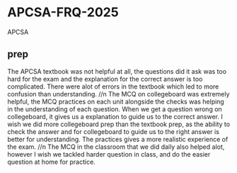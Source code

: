 # APCSA-FRQ-2025
APCSA
## prep
The APCSA textbook was not helpful at all, the questions did it ask was too hard for the exam and the explanation for the correct answer is too complicated. There were alot of errors in the textbook which led to more confusion than understanding. //n
The MCQ on collegeboard was extremely helpful, the MCQ practices on each unit alongside the checks was helping in the understanding of each question. When we get a question wrong on collegeboard, it gives us a explanation to guide us to the correct answer. I wish we did more collegeboard prep than the textbook prep, as the ability to check the answer and for collegeboard to guide us to the right answer is better for understanding. The practices gives a more realistic experience of the exam. //n
The MCQ in the classroom that we did daily also helped alot, however I wish we tackled harder question in class, and do the easier question at home for practice.


